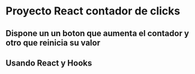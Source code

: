 # Proyecto React contador de clicks

## Dispone un un boton que aumenta el contador y otro que reinicia su valor
## Usando React y Hooks